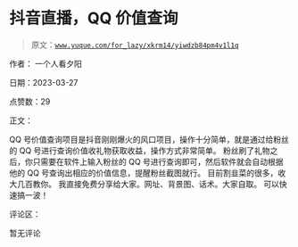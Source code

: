 # 抖音直播，QQ 价值查询

> 原文：[`www.yuque.com/for_lazy/xkrm14/yiwdzb84pm4v1l1q`](https://www.yuque.com/for_lazy/xkrm14/yiwdzb84pm4v1l1q)

作者： 一个人看夕阳

日期：2023-03-27

点赞数：29

正文：

QQ 号价值查询项目是抖音刚刚爆火的风口项目，操作十分简单，就是通过给粉丝的 QQ 号进行查询价值收礼物获取收益，操作方式非常简单。 粉丝刷了礼物之后，你只需要在软件上输入粉丝的 QQ 号进行查询即可，然后软件就会自动根据他的 QQ 号查询出相应的价值信息，提醒粉丝截图就行。 目前割韭菜的很多，收大几百教你。 我直接免费分享给大家。网址、背景图、话术。大家自取。 可以快速搞一波！

评论区：

暂无评论



